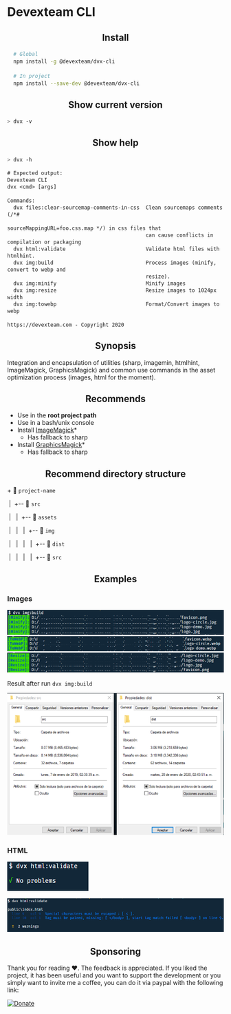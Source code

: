 # Devexteam CLI

<h2 id="" align="center">Install</h2>

```bash
  # Global
  npm install -g @devexteam/dvx-cli

  # In project
  npm install --save-dev @devexteam/dvx-cli
```

<h2 id="" align="center">Show current version</h2>

```bash
> dvx -v
```

<h2 id="" align="center">Show help</h2>

```bash
> dvx -h
```

```console
# Expected output:
Devexteam CLI
dvx <cmd> [args]

Commands:
  dvx files:clear-sourcemap-comments-in-css  Clean sourcemaps comments (/*#
                                             sourceMappingURL=foo.css.map */) in css files that
                                             can cause conflicts in compilation or packaging
  dvx html:validate                          Validate html files with htmlhint.
  dvx img:build                              Process images (minify, convert to webp and
                                             resize).
  dvx img:minify                             Minify images
  dvx img:resize                             Resize images to 1024px width
  dvx img:towebp                             Format/Convert images to webp

https://devexteam.com - Copyright 2020
```

<h2 id="" align="center">Synopsis</h2>

Integration and encapsulation of utilities (sharp, imagemin, htmlhint, ImageMagick, GraphicsMagick) and common use commands in the asset optimization process (images, html for the moment).

<h2 id="" align="center">Recommends</h2>

- Use in the **root project path**
- Use in a bash/unix console
- Install [ImageMagick](https://www.imagemagick.org/script/download.php)*
  - Has fallback to sharp
- Install [GraphicsMagick](http://www.graphicsmagick.org/download.html)*
  - Has fallback to sharp

<h2 id="" align="center">Recommend directory structure</h2>

+&nbsp;:open_file_folder: `project-name`

&nbsp;|&nbsp;&nbsp;+-- :open_file_folder: `src`

&nbsp;|&nbsp;&nbsp;&nbsp;|&nbsp;&nbsp;+-- :open_file_folder: `assets`

&nbsp;|&nbsp;&nbsp;&nbsp;|&nbsp;&nbsp;&nbsp;|&nbsp;&nbsp;+-- :open_file_folder: `img`

&nbsp;|&nbsp;&nbsp;&nbsp;|&nbsp;&nbsp;&nbsp;|&nbsp;&nbsp;&nbsp;|&nbsp;&nbsp;+-- :file_folder: `dist`

&nbsp;|&nbsp;&nbsp;&nbsp;|&nbsp;&nbsp;&nbsp;|&nbsp;&nbsp;&nbsp;|&nbsp;&nbsp;+-- :file_folder: `src`


<h2 id="" align="center">Examples</h2>

### Images

![After img:build](https://raw.githubusercontent.com/devlegacy/dvx-cli/master/docs/minify.PNG)
![After img:build](https://raw.githubusercontent.com/devlegacy/dvx-cli/master/docs/towebp.PNG)
![After img:build](https://raw.githubusercontent.com/devlegacy/dvx-cli/master/docs/resize.PNG)

Result after run `dvx img:build`

![After img:build](https://raw.githubusercontent.com/devlegacy/dvx-cli/master/docs/after-build.PNG)

### HTML

![HTML validation without errors](https://raw.githubusercontent.com/devlegacy/dvx-cli/master/docs/validate.PNG)

![HTML validation with errors](https://raw.githubusercontent.com/devlegacy/dvx-cli/master/docs/validate-error.PNG)

<h2 id="" align="center">Sponsoring</h2>

Thank you for reading :heart:. The feedback is appreciated.
If you liked the project, it has been useful and you want to support the development or you simply want to invite me a coffee, you can do it via paypal with the following link:

[![Donate](https://www.paypalobjects.com/en_US/MX/i/btn/btn_donateCC_LG.gif)](http://paypal.me/devlegacymx)

